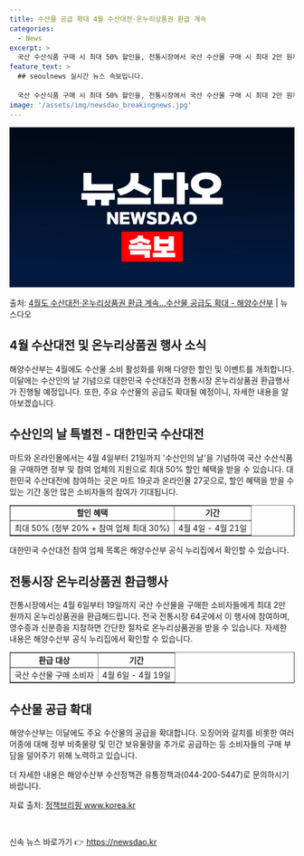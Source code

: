```yaml
---
title: 수산물 공급 확대 4월 수산대전·온누리상품권 환급 계속
categories:
  - News
excerpt: >
  국산 수산식품 구매 시 최대 50% 할인을, 전통시장에서 국산 수산물 구매 시 최대 2만 원까지 온누리상품권…
feature_text: >
  ## seoulnews 실시간 뉴스 속보입니다.

  국산 수산식품 구매 시 최대 50% 할인을, 전통시장에서 국산 수산물 구매 시 최대 2만 원까지 온누리상품권…
image: '/assets/img/newsdao_breakingnews.jpg'
---
```


![뉴스다오 속보](/assets/img/newsdao_breakingnews.jpg)

<p>출처: <a href="https://newsdao.kr/3492" rel="dofollow">4월도 수산대전·온누리상품권 환급 계속…수산물 공급도 확대 - 해양수산부</a> | 뉴스다오</p>

<h2 data-ke-size="size26">4월 수산대전 및 온누리상품권 행사 소식</h2>
<p data-ke-size="size16">해양수산부는 4월에도 수산물 소비 활성화를 위해 다양한 할인 및 이벤트를 개최합니다. 이달에는 수산인의 날 기념으로 대한민국 수산대전과 전통시장 온누리상품권 환급행사가 진행될 예정입니다. 또한, 주요 수산물의 공급도 확대될 예정이니, 자세한 내용을 알아보겠습니다.</p>

<h2 data-ke-size="size24">수산인의 날 특별전 - 대한민국 수산대전</h2>
<p data-ke-size="size16">마트와 온라인몰에서는 4월 4일부터 21일까지 '수산인의 날'을 기념하여 국산 수산식품을 구매하면 정부 및 참여 업체의 지원으로 최대 50% 할인 혜택을 받을 수 있습니다. 대한민국 수산대전에 참여하는 곳은 마트 19곳과 온라인몰 27곳으로, 할인 혜택을 받을 수 있는 기간 동안 많은 소비자들의 참여가 기대됩니다.</p>
<table style="width: 100%;" border="1">
<tbody>
<tr>
<td style="text-align: center; height: 17px;"><b>할인 혜택</b></td>
<td style="text-align: center; height: 17px;"><b>기간</b></td>
</tr>
<tr>
<td style="text-align: center; height: 17px;">최대 50% (정부 20% + 참여 업체 최대 30%)</td>
<td style="text-align: center; height: 17px;">4월 4일 - 4월 21일</td>
</tr>
</tbody>
</table>
<p data-ke-size="size16">대한민국 수산대전 참여 업체 목록은 해양수산부 공식 누리집에서 확인할 수 있습니다.</p>

<h2 data-ke-size="size24">전통시장 온누리상품권 환급행사</h2>
<p data-ke-size="size16">전통시장에서는 4월 6일부터 19일까지 국산 수산물을 구매한 소비자들에게 최대 2만 원까지 온누리상품권을 환급해드립니다. 전국 전통시장 64곳에서 이 행사에 참여하며, 영수증과 신분증을 지참하면 간단한 절차로 온누리상품권을 받을 수 있습니다. 자세한 내용은 해양수산부 공식 누리집에서 확인할 수 있습니다.</p>
<table style="width: 100%;" border="1">
<tbody>
<tr>
<td style="text-align: center; height: 17px;"><b>환급 대상</b></td>
<td style="text-align: center; height: 17px;"><b>기간</b></td>
</tr>
<tr>
<td style="text-align: center; height: 17px;">국산 수산물 구매 소비자</td>
<td style="text-align: center; height: 17px;">4월 6일 - 4월 19일</td>
</tr>
</tbody>
</table>

<h2 data-ke-size="size24">수산물 공급 확대</h2>
<p data-ke-size="size16">해양수산부는 이달에도 주요 수산물의 공급을 확대합니다. 오징어와 갈치를 비롯한 여러 어종에 대해 정부 비축물량 및 민간 보유물량을 추가로 공급하는 등 소비자들의 구매 부담을 덜어주기 위해 노력하고 있습니다.</p>
<p data-ke-size="size16">더 자세한 내용은 해양수산부 수산정책관 유통정책과(044-200-5447)로 문의하시기 바랍니다.</p>
<p data-ke-size="size16">자료 출처: <a href="https://newsdao.kr/3492">정책브리핑 www.korea.kr</a></p>
<p data-ke-size="size16">&nbsp;</p> 

신속 뉴스 바로가기 👉 <a href="https://newsdao.kr" rel="dofollow">https://newsdao.kr</a>


